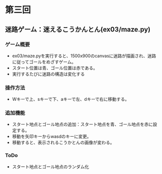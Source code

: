 # 第三回
## 迷路ゲーム：迷えるこうかんとん(ex03/maze.py)
### ゲーム概要
- ex03/maze.pyを実行すると、1500x900のcanvasに迷路が描画され、迷路に従ってゴールをめざすゲーム。
- スタート位置は青、ゴール位置は赤である。
- 実行するたびに迷路の構造は変化する
### 操作方法
- Wキーで上、sキーで下、aキーで左、dキーで右に移動する。
### 追加機能
- スタート地点とゴール地点の追加：スタート地点を青、ゴール地点を赤に設定する。
- 移動を矢印キーからwasdのキーに変更。
- 移動すると、表示されるこうかとんの画像が変わる。
### ToDo
- スタート地点とゴール地点のランダム化